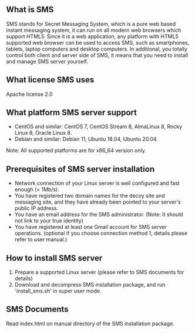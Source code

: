 What is SMS
-----------
SMS stands for Secret Messaging System, which is a pure web based instant messaging system, it can run on all modern web browsers which support HTML5.
Since it is a web application, any platform with HTML5 supported web browser can be used to access SMS, such as smartphones, tablets, laptop computers
and desktop computers. In additional, you totally control both client and server side of SMS, it means that you need to install and manage SMS server
yourself.

What license SMS uses
---------------------
Apache license 2.0

What platform SMS server support
--------------------------------
- CentOS and similar: CentOS 7, CentOS Stream 8, AlmaLinux 8, Rocky Linux 8, Oracle Linux 8.   
- Debian and similar: Debian 11, Ubuntu 18.04, Ubuntu 20.04.

Note: All supported platforms are for x86_64 version only. 

Prerequisites of SMS server installation
----------------------------------------
- Network connection of your Linux server is well configured and fast enough (> 1Mb/s).
- You have registered two domain names for the decoy site and messaging site, and they have already been pointed to your server's public IP address.
- You have an email address for the SMS administrator. (Note: It should not link to your true identity)
- You have registered at least one Gmail account for SMS server operations. (optional if you choose connection method 1, details please refer to user manual.)

How to install SMS server
-------------------------
1. Prepare a supported Linux server (please refer to SMS documents for details)
2. Download and decompress SMS installation package, and run 'install_sms.sh' in super user mode.

SMS Documents
-------------
Read index.html on manual directory of the SMS installation package.
